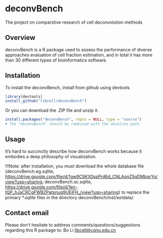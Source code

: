 # deconvBench
The project on comparstive research of cell deconvolution methods 

## Overview

deconvBench is a R package used to assess the performance of diverse approaches evaluation of cell fraction estimation, and in total it has more than 30 different types of bioinformatics software.

## Installation

To install the deconvBench, install from github using devtools

``` r
library(devtools)
install_github("libcell/deconvBench")
```

Or you can download the .ZIP file and unzip it.
 
``` r
install.packages("deconvBench", repos = NULL, type = "source")
# The "deconvBench" should be combined with the absolute path.
```

## Usage

It’s hard to succinctly describe how deconvBench works because it embodies a 
deep philosophy of visualization. 

!!!Note: after installation, you must download the whole database file (deconvBench.eg.sqlite, https://drive.google.com/file/d/1gw9C9KX0spPrd6d_CNLAqnZ5qDMbqrYo/view?usp=sharing; deconvBench.sc.sqlite, https://drive.google.com/file/d/1en-tQP_hJaCRCgFWBZPatpnuq9UEjFH_/view?usp=sharing) to replace the primary *.sqlite files in the directory deconvBench/inst/extdata/.

## Contact email

Please don't hesitate to address comments/questions/suggestions regarding this R 
package to: Bo Li libcell@cqnu.edu.cn
